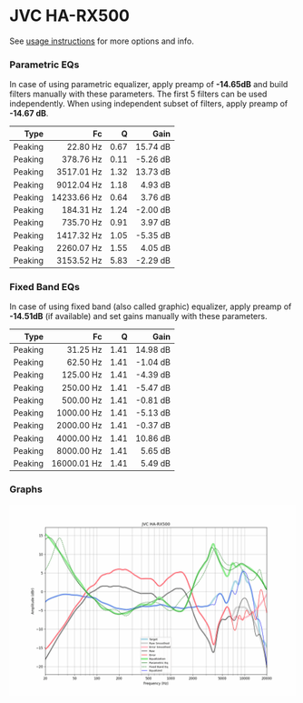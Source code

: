 # JVC HA-RX500
See [usage instructions](https://github.com/jaakkopasanen/AutoEq#usage) for more options and info.

### Parametric EQs
In case of using parametric equalizer, apply preamp of **-14.65dB** and build filters manually
with these parameters. The first 5 filters can be used independently.
When using independent subset of filters, apply preamp of **-14.67 dB**.

| Type    | Fc          |    Q | Gain     |
|--------:|------------:|-----:|---------:|
| Peaking | 22.80 Hz    | 0.67 | 15.74 dB |
| Peaking | 378.76 Hz   | 0.11 | -5.26 dB |
| Peaking | 3517.01 Hz  | 1.32 | 13.73 dB |
| Peaking | 9012.04 Hz  | 1.18 | 4.93 dB  |
| Peaking | 14233.66 Hz | 0.64 | 3.76 dB  |
| Peaking | 184.31 Hz   | 1.24 | -2.00 dB |
| Peaking | 735.70 Hz   | 0.91 | 3.97 dB  |
| Peaking | 1417.32 Hz  | 1.05 | -5.35 dB |
| Peaking | 2260.07 Hz  | 1.55 | 4.05 dB  |
| Peaking | 3153.52 Hz  | 5.83 | -2.29 dB |

### Fixed Band EQs
In case of using fixed band (also called graphic) equalizer, apply preamp of **-14.51dB**
(if available) and set gains manually with these parameters.

| Type    | Fc          |    Q | Gain     |
|--------:|------------:|-----:|---------:|
| Peaking | 31.25 Hz    | 1.41 | 14.98 dB |
| Peaking | 62.50 Hz    | 1.41 | -1.04 dB |
| Peaking | 125.00 Hz   | 1.41 | -4.39 dB |
| Peaking | 250.00 Hz   | 1.41 | -5.47 dB |
| Peaking | 500.00 Hz   | 1.41 | -0.81 dB |
| Peaking | 1000.00 Hz  | 1.41 | -5.13 dB |
| Peaking | 2000.00 Hz  | 1.41 | -0.37 dB |
| Peaking | 4000.00 Hz  | 1.41 | 10.86 dB |
| Peaking | 8000.00 Hz  | 1.41 | 5.65 dB  |
| Peaking | 16000.01 Hz | 1.41 | 5.49 dB  |

### Graphs
![](./JVC%20HA-RX500.png)